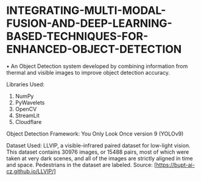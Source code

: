 # INTEGRATING-MULTI-MODAL-FUSION-AND-DEEP-LEARNING-BASED-TECHNIQUES-FOR-ENHANCED-OBJECT-DETECTION
•	An Object Detection system developed by combining information from thermal and visible images to improve object detection accuracy.

Libraries Used:
1. NumPy
2. PyWavelets
3. OpenCV
4. StreamLit
5. Cloudflare

Object Detection Framework:
You Only Look Once version 9 (YOLOv9)

Dataset Used:
LLVIP, a visible-infrared paired dataset for low-light vision. This dataset contains 30976 images, or 15488 pairs, most of which were taken at very dark scenes, and all of the images are strictly aligned in time and space. Pedestrians in the dataset are labeled.
Source: [https://bupt-ai-cz.github.io/LLVIP/]
